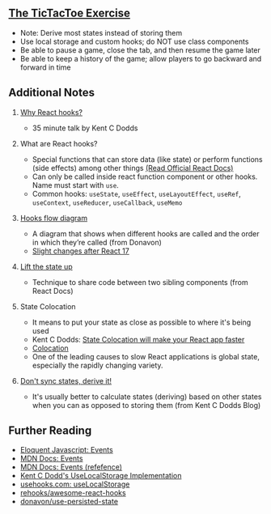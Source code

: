 ## [The TicTacToe Exercise](https://react-hooks.netlify.app/4)

-   Note: Derive most states instead of storing them
-   Use local storage and custom hooks; do NOT use class components
-   Be able to pause a game, close the tab, and then resume the game later
-   Be able to keep a history of the game; allow players to go backward and forward in time

## Additional Notes

1.  [Why React hooks?](https://www.youtube.com/watch?v=zWsZcBiwgVE&list=PLV5CVI1eNcJgNqzNwcs4UKrlJdhfDjshf)

    -   35 minute talk by Kent C Dodds

2.  What are React hooks?

    -   Special functions that can store data (like state) or perform functions (side effects) among other things [(Read Official React Docs)](https://reactjs.org/docs/hooks-intro.html)
    -   Can only be called inside react function component or other hooks. Name must start with `use`.
    -   Common hooks: `useState`, `useEffect`, `useLayoutEffect`, `useRef`, `useContext`, `useReducer`, `useCallback`, `useMemo`

3.  [Hooks flow diagram](https://github.com/donavon/hook-flow)

    -   A diagram that shows when different hooks are called and the order in which they’re called (from Donavon)
    -   [Slight changes after React 17](https://github.com/kentcdodds/react-hooks/issues/90)

4.  [Lift the state up](https://reactjs.org/docs/lifting-state-up.html)

    -   Technique to share code between two sibling components (from React Docs)

5.  State Colocation

    -   It means to put your state as close as possible to where it's being used
    -   Kent C Dodds: [State Colocation will make your React app faster](https://kentcdodds.com/blog/state-colocation-will-make-your-react-app-faster)
    -   [Colocation](https://kentcdodds.com/blog/colocation)
    -   One of the leading causes to slow React applications is global state, especially the rapidly changing variety.

6.  [Don't sync states, derive it!](https://kentcdodds.com/blog/dont-sync-state-derive-it)

    -   It's usually better to calculate states (deriving) based on other states when you can as opposed to storing them (from Kent C Dodds Blog)

## Further Reading

-   [Eloquent Javascript: Events](https://eloquentjavascript.net/15_event.html)
-   [MDN Docs: Events](https://developer.mozilla.org/en-US/docs/Learn/JavaScript/Building_blocks/Events)
-   [MDN Docs: Events (refefence)](https://developer.mozilla.org/en-US/docs/Web/Events)
-   [Kent C Dodd's UseLocalStorage Implementation](https://github.com/kentcdodds/react-hooks/blob/main/src/final/02.extra-4.js)
-   [usehooks.com: useLocalStorage](https://usehooks.com/useLocalStorage/)
-   [rehooks/awesome-react-hooks](https://github.com/rehooks/awesome-react-hooks)
-   [donavon/use-persisted-state](https://github.com/donavon/use-persisted-state)
